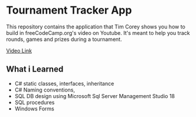 # Tournament Tracker App

This repository contains the application that Tim Corey shows you how to build in freeCodeCamp.org's video on Youtube.
It's meant to help you track rounds, games and prizes during a tournament.

[Video Link](https://www.youtube.com/watch?v=wfWxdh-_k_4)


## What i Learned
- C# static classes, interfaces, inheritance
- C# Naming conventions,
- SQL DB design using Microsoft Sql Server Management Studio 18
- SQL procedures
- Windows Forms
